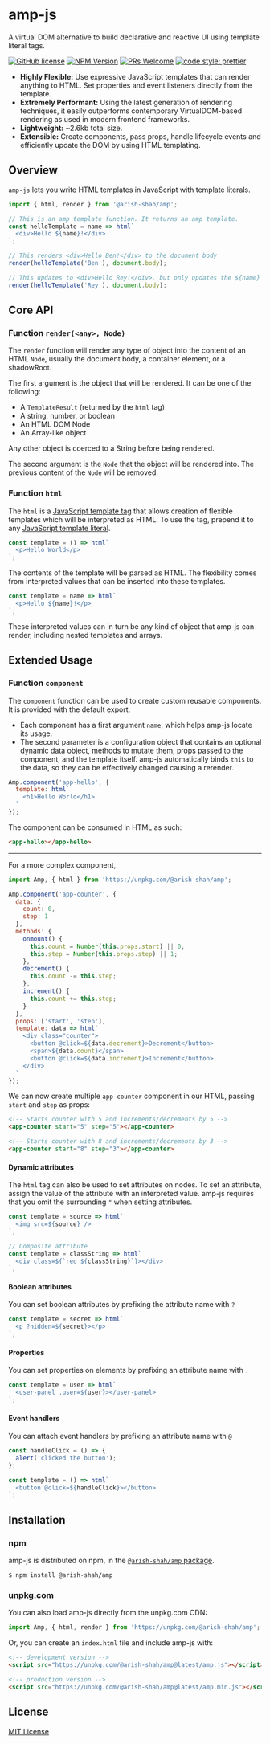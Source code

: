 # amp-js

A virtual DOM alternative to build declarative and reactive UI using template literal tags.

[![GitHub license](https://img.shields.io/github/license/Arish-Shah/amp-js?color=blue)](https://github.com/Arish-Shah/amp-js/blob/master/LICENSE)
[![NPM Version](https://img.shields.io/npm/v/@arish-shah/amp.svg)](https://www.npmjs.com/package/@arish-shah/amp)
[![PRs Welcome](https://img.shields.io/badge/PRs-welcome-brightgreen.svg)](https://github.com/Arish-Shah/amp-js/pulls)
[![code style: prettier](https://img.shields.io/badge/code_style-prettier-ff69b4.svg)](https://github.com/prettier/prettier)

- **Highly Flexible:** Use expressive JavaScript templates that can render anything to HTML. Set properties and event listeners directly from the template.
- **Extremely Performant:** Using the latest generation of rendering techniques, it easily outperforms contemporary VirtualDOM-based rendering as used in modern frontend frameworks.
- **Lightweight:** ~2.6kb total size.
- **Extensible:** Create components, pass props, handle lifecycle events and efficiently update the DOM by using HTML templating.

## Overview

`amp-js` lets you write HTML templates in JavaScript with template literals.

```javascript
import { html, render } from '@arish-shah/amp';

// This is an amp template function. It returns an amp template.
const helloTemplate = name => html`
  <div>Hello ${name}!</div>
`;

// This renders <div>Hello Ben!</div> to the document body
render(helloTemplate('Ben'), document.body);

// This updates to <div>Hello Rey!</div>, but only updates the ${name} part
render(helloTemplate('Rey'), document.body);
```

## Core API

### Function `render(<any>, Node)`

The `render` function will render any type of object into the content of an HTML `Node`, usually the document body, a container element, or a shadowRoot.

The first argument is the object that will be rendered. It can be one of the following:

- A `TemplateResult` (returned by the `html` tag)
- A string, number, or boolean
- An HTML DOM Node
- An Array-like object

Any other object is coerced to a String before being rendered.

The second argument is the `Node` that the object will be rendered into. The previous content of the `Node` will be removed.

### Function `html`

The `html` is a [JavaScript template tag](https://developer.mozilla.org/en-US/docs/Web/JavaScript/Reference/Template_literals#Tagged_templates) that allows creation of flexible templates which will be interpreted as HTML. To use the tag, prepend it to any [JavaScript template literal](https://developer.mozilla.org/en-US/docs/Web/JavaScript/Reference/Template_literals).

```javascript
const template = () => html`
  <p>Hello World</p>
`;
```

The contents of the template will be parsed as HTML. The flexibility comes from interpreted values that can be inserted into these templates.

```javascript
const template = name => html`
  <p>Hello ${name}!</p>
`;
```

These interpreted values can in turn be any kind of object that amp-js can render, including nested templates and arrays.

## Extended Usage

### Function `component`

The `component` function can be used to create custom reusable components. It is provided with the default export.

- Each component has a first argument `name`, which helps amp-js locate its usage.
- The second parameter is a configuration object that contains an optional dynamic data object, methods to mutate them, props passed to the component, and the template itself. amp-js automatically binds `this` to the data, so they can be effectively changed causing a rerender.

```javascript
Amp.component('app-hello', {
  template: html`
    <h1>Hello World</h1>
  `
});
```

The component can be consumed in HTML as such:

```html
<app-hello></app-hello>
```

---

For a more complex component,

```javascript
import Amp, { html } from 'https://unpkg.com/@arish-shah/amp';

Amp.component('app-counter', {
  data: {
    count: 0,
    step: 1
  },
  methods: {
    onmount() {
      this.count = Number(this.props.start) || 0;
      this.step = Number(this.props.step) || 1;
    },
    decrement() {
      this.count -= this.step;
    },
    increment() {
      this.count += this.step;
    }
  },
  props: ['start', 'step'],
  template: data => html`
    <div class="counter">
      <button @click=${data.decrement}>Decrement</button>
      <span>${data.count}</span>
      <button @click=${data.increment}>Increment</button>
    </div>
  `
});
```

We can now create multiple `app-counter` component in our HTML, passing `start` and `step` as props:

```html
<!-- Starts counter with 5 and increments/decrements by 5 -->
<app-counter start="5" step="5"></app-counter>

<!-- Starts counter with 8 and increments/decrements by 3 -->
<app-counter start="8" step="3"></app-counter>
```

#### Dynamic attributes

The `html` tag can also be used to set attributes on nodes. To set an attribute, assign the value of the attribute with an interpreted value. amp-js requires that you omit the surrounding `"` when setting attributes.

```javascript
const template = source => html`
  <img src=${source} />
`;

// Composite attribute
const template = classString => html`
  <div class=${`red ${classString}`}></div>
`;
```

#### Boolean attributes

You can set boolean attributes by prefixing the attribute name with `?`

```javascript
const template = secret => html`
  <p ?hidden=${secret}></p>
`;
```

#### Properties

You can set properties on elements by prefixing an attribute name with `.`

```javascript
const template = user => html`
  <user-panel .user=${user}></user-panel>
`;
```

#### Event handlers

You can attach event handlers by prefixing an attribute name with `@`

```javascript
const handleClick = () => {
  alert('clicked the button');
};

const template = () => html`
  <button @click=${handleClick}></button>
`;
```

## Installation

### npm

amp-js is distributed on npm, in the [`@arish-shah/amp` package](https://www.npmjs.com/package/@arish-shah/amp).

```
$ npm install @arish-shah/amp
```

### <span>unpkg</span>.com

You can also load amp-js directly from the unpkg.com CDN:

```javascript
import Amp, { html, render } from 'https://unpkg.com/@arish-shah/amp';
```

Or, you can create an `index.html` file and include amp-js with:

```html
<!-- development version -->
<script src="https://unpkg.com/@arish-shah/amp@latest/amp.js"></script>

<!-- production version -->
<script src="https://unpkg.com/@arish-shah/amp@latest/amp.min.js"></script>
```

## License

[MIT License](LICENSE)
